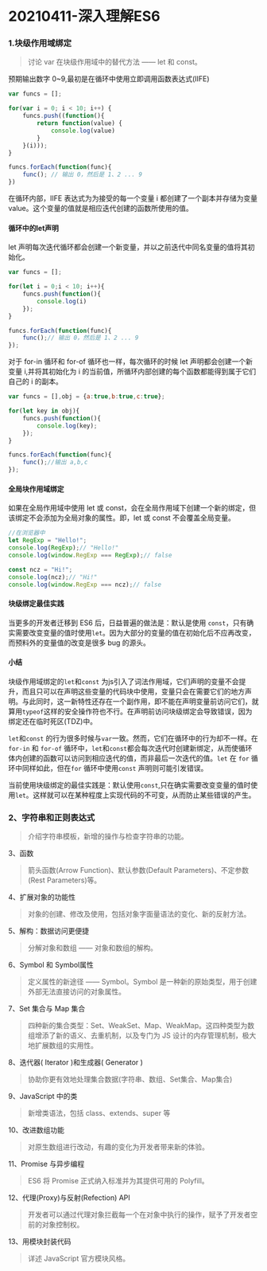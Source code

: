 # 20210411-深入理解ES6

### 1.块级作用域绑定

> 讨论 var 在块级作用域中的替代方法 —— let 和 const。

预期输出数字 0~9,最初是在循环中使用立即调用函数表达式(IIFE)
```js
var funcs = [];

for(var i = 0; i < 10; i++) {
    funcs.push((function(){
        return function(value) {
            console.log(value)
        }
    }(i)));
}

funcs.forEach(function(func){
    func(); // 输出 0，然后是 1、2 ... 9
})
```
在循环内部，IIFE 表达式为为接受的每一个变量 i 都创建了一个副本并存储为变量 value。这个变量的值就是相应迭代创建的函数所使用的值。

#### 循环中的let声明
let 声明每次迭代循环都会创建一个新变量，并以之前迭代中同名变量的值将其初始化。
```js
var funcs = [];

for(let i = 0;i < 10; i++){
    funcs.push(function(){
        console.log(i)
    });
}

funcs.forEach(function(func){
    func();// 输出 0，然后是 1、2 ... 9
});
```
对于 for-in 循环和 for-of 循环也一样，每次循环的时候 let 声明都会创建一个新变量 i,并将其初始化为 i 的当前值，所循环内部创建的每个函数都能得到属于它们自己的 i 的副本。

```js
var funcs = [],obj = {a:true,b:true,c:true};

for(let key in obj){
    funcs.push(function(){
        console.log(key);
    });
}

funcs.forEach(function(func){
    func();//输出 a,b,c
});
```
#### 全局块作用域绑定

如果在全局作用域中使用 let 或 const，会在全局作用域下创建一个新的绑定，但该绑定不会添加为全局对象的属性。即，let 或 const 不会覆盖全局变量。


```js
//在浏览器中
let RegExp = "Hello!";
console.log(RegExp);// "Hello!"
console.log(window.RegExp === RegExp);// false

const ncz = "Hi!";
console.log(ncz);// "Hi!"
console.log(window.RegExp === ncz);// false
```

#### 块级绑定最佳实践

当更多的开发者迁移到 ES6 后，日益普遍的做法是：默认是使用 `const`，只有确实需要改变变量的值时使用`let`。因为大部分的变量的值在初始化后不应再改变，而预料外的变量值的改变是很多 bug 的源头。

#### 小结

块级作用域绑定的`let`和`const` 为js引入了词法作用域，它们声明的变量不会提升，而且只可以在声明这些变量的代码块中使用，变量只会在需要它们的地方声明。与此同时，这一新特性还存在一个副作用，即不能在声明变量前访问它们，就算用`typeof`这样的安全操作符也不行。在声明前访问块级绑定会导致错误，因为绑定还在临时死区(TDZ)中。

`let`和`const` 的行为很多时候与`var`一致。然而，它们在循环中的行为却不一样。在`for-in` 和 `for-of` 循环中，`let`和`const`都会每次迭代时创建新绑定，从而使循环体内创建的函数可以访问到相应迭代的值，而非最后一次迭代的值。`let` 在 `for` 循环中同样如此，但在`for` 循环中使用`const` 声明则可能引发错误。

当前使用块级绑定的最佳实践是：默认使用`const`,只在确实需要改变变量的值时使用`let`。这样就可以在某种程度上实现代码的不可变，从而防止某些错误的产生。

### 2、字符串和正则表达式

> 介绍字符串模板，新增的操作与检查字符串的功能。

3、函数

> 箭头函数(Arrow Function)、默认参数(Default Parameters)、不定参数(Rest Parameters)等。

4、扩展对象的功能性

> 对象的创建、修改及使用，包括对象字面量语法的变化、新的反射方法。

5、解构：数据访问更便捷

> 分解对象和数组 —— 对象和数组的解构。

6、Symbol 和 Symbol属性

> 定义属性的新途径 —— Symbol。Symbol 是一种新的原始类型，用于创建外部无法直接访问的对象属性。

7、Set 集合与 Map 集合

> 四种新的集合类型：Set、WeakSet、Map、WeakMap。这四种类型为数组增添了新的语义、去重机制，以及专门为 JS 设计的内存管理机制，极大地扩展数组的实用性。

8、迭代器( Iterator )和生成器( Generator )

> 协助你更有效地处理集合数据(字符串、数组、Set集合、Map集合)

9、JavaScript 中的类

> 新增类语法，包括 class、extends、super 等

10、改进数组功能

> 对原生数组进行改动，有趣的变化为开发者带来新的体验。

11、Promise 与异步编程

> ES6 将 Promise 正式纳入标准并为其提供可用的 Polyfill。

12、代理(Proxy)与反射(Refection) API

> 开发者可以通过代理对象拦截每一个在对象中执行的操作，赋予了开发者空前的对象控制权。

13、用模块封装代码

> 详述 JavaScript 官方模块风格。



















